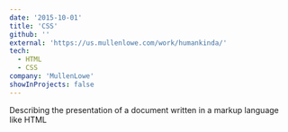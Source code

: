 ```yaml
---
date: '2015-10-01'
title: 'CSS'
github: ''
external: 'https://us.mullenlowe.com/work/humankinda/'
tech:
  - HTML
  - CSS
company: 'MullenLowe'
showInProjects: false
---
```


Describing the presentation of a document written in a markup language like HTML